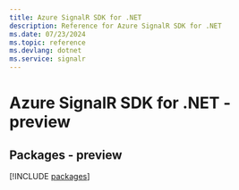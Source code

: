 ```yaml
---
title: Azure SignalR SDK for .NET
description: Reference for Azure SignalR SDK for .NET
ms.date: 07/23/2024
ms.topic: reference
ms.devlang: dotnet
ms.service: signalr
---
```

# Azure SignalR SDK for .NET - preview
## Packages - preview
[!INCLUDE [packages](signalr-index.md)]